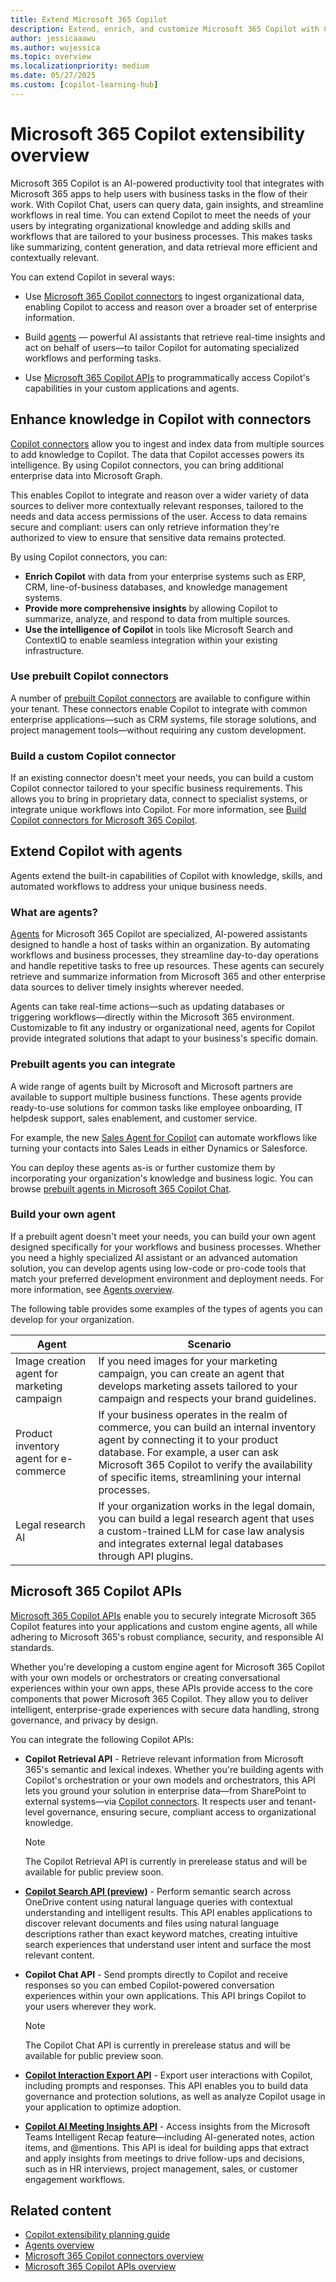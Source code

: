 ```yaml
---
title: Extend Microsoft 365 Copilot
description: Extend, enrich, and customize Microsoft 365 Copilot with Copilot connectors and agents.
author: jessicaaawu
ms.author: wujessica
ms.topic: overview
ms.localizationpriority: medium
ms.date: 05/27/2025
ms.custom: [copilot-learning-hub]
---
```


# Microsoft 365 Copilot extensibility overview

Microsoft 365 Copilot is an AI-powered productivity tool that integrates with Microsoft 365 apps to help users with business tasks in the flow of their work. With Copilot Chat, users can query data, gain insights, and streamline workflows in real time. You can extend Copilot to meet the needs of your users by integrating organizational knowledge and adding skills and workflows that are tailored to your business processes. This makes tasks like summarizing, content generation, and data retrieval more efficient and contextually relevant.

You can extend Copilot in several ways:

- Use [Microsoft 365 Copilot connectors](#enhance-knowledge-in-copilot-with-connectors) to ingest organizational data, enabling Copilot to access and reason over a broader set of enterprise information.

- Build [agents](#extend-copilot-with-agents) — powerful AI assistants that retrieve real-time insights and act on behalf of users—to tailor Copilot for automating specialized workflows and performing tasks.

- Use [Microsoft 365 Copilot APIs](#microsoft-365-copilot-apis) to programmatically access Copilot's capabilities in your custom applications and agents.

## Enhance knowledge in Copilot with connectors

[Copilot connectors](overview-copilot-connector.md) allow you to ingest and index data from multiple sources to add knowledge to Copilot. The data that Copilot accesses powers its intelligence. By using Copilot connectors, you can bring additional enterprise data into Microsoft Graph.

This enables Copilot to integrate and reason over a wider variety of data sources to deliver more contextually relevant responses, tailored to the needs and data access permissions of the user. Access to data remains secure and compliant: users can only retrieve information they're authorized to view to ensure that sensitive data remains protected.

By using Copilot connectors, you can:

- **Enrich Copilot** with data from your enterprise systems such as ERP, CRM, line-of-business databases, and knowledge management systems.
- **Provide more comprehensive insights** by allowing Copilot to summarize, analyze, and respond to data from multiple sources.
- **Use the intelligence of Copilot** in tools like Microsoft Search and ContextIQ to enable seamless integration within your existing infrastructure.

### Use prebuilt Copilot connectors

A number of [prebuilt Copilot connectors](/microsoftsearch/connectors-gallery) are available to configure within your tenant. These connectors enable Copilot to integrate with common enterprise applications—such as CRM systems, file storage solutions, and project management tools—without requiring any custom development.

### Build a custom Copilot connector

If an existing connector doesn't meet your needs, you can build a custom Copilot connector tailored to your specific business requirements. This allows you to bring in proprietary data, connect to specialist systems, or integrate unique workflows into Copilot. For more information, see [Build Copilot connectors for Microsoft 365 Copilot](/graph/connecting-external-content-build-quickstart?context=/microsoft-365-copilot/extensibility/context).

## Extend Copilot with agents

Agents extend the built-in capabilities of Copilot with knowledge, skills, and automated workflows to address your unique business needs.

### What are agents?

[Agents](agents-overview.md) for Microsoft 365 Copilot are specialized, AI-powered assistants designed to handle a host of tasks within an organization. By automating workflows and business processes, they streamline day-to-day operations and handle repetitive tasks to free up resources. These agents can securely retrieve and summarize information from Microsoft 365 and other enterprise data sources to deliver timely insights wherever needed.

Agents can take real-time actions—such as updating databases or triggering workflows—directly within the Microsoft 365 environment. Customizable to fit any industry or organizational need, agents for Copilot provide integrated solutions that adapt to your business's specific domain.

### Prebuilt agents you can integrate

A wide range of agents built by Microsoft and Microsoft partners are available to support multiple business functions. These agents provide ready-to-use solutions for common tasks like employee onboarding, IT helpdesk support, sales enablement, and customer service.

For example, the new [Sales Agent for Copilot](https://www.microsoft.com/microsoft-365/blog/2025/03/05/new-sales-agents-accessible-in-microsoft-365-copilot-help-teams-close-more-deals-faster/?msockid=3be55ff297446b3b1fdd4a4e93446d12) can automate workflows like turning your contacts into Sales Leads in either Dynamics or Salesforce.

You can deploy these agents as-is or further customize them by incorporating your organization's knowledge and business logic. You can browse [prebuilt agents in Microsoft 365 Copilot Chat](https://m365.cloud.microsoft/m365apps/f3a6e67f-850d-4dd9-960a-04c6638ded36/app:co:copilotplugins?source=copilotChat&fromCode=pwav2&redirectId=26FCE8716E9549689003C3D9B0893F92&auth=2).

### Build your own agent

If a prebuilt agent doesn't meet your needs, you can build your own agent designed specifically for your workflows and business processes. Whether you need a highly specialized AI assistant or an advanced automation solution, you can develop agents using low-code or pro-code tools that match your preferred development environment and deployment needs. For more information, see [Agents overview](agents-overview.md).

The following table provides some examples of the types of agents you can develop for your organization.

| **Agent**                          | **Scenario** |
|-----------------------------------|--------------|
| Image creation agent for marketing campaign | If you need images for your marketing campaign, you can create an agent that develops marketing assets tailored to your campaign and respects your brand guidelines. |
| Product inventory agent for e-commerce | If your business operates in the realm of commerce, you can build an internal inventory agent by connecting it to your product database. For example, a user can ask Microsoft 365 Copilot to verify the availability of specific items, streamlining your internal processes. |
| Legal research AI | If your organization works in the legal domain, you can build a legal research agent that uses a custom-trained LLM for case law analysis and integrates external legal databases through API plugins. |

## Microsoft 365 Copilot APIs

[Microsoft 365 Copilot APIs](copilot-apis-overview.md) enable you to securely integrate Microsoft 365 Copilot features into your applications and custom engine agents, all while adhering to Microsoft 365's robust compliance, security, and responsible AI standards.

Whether you're developing a custom engine agent for Microsoft 365 Copilot with your own models or orchestrators or creating conversational experiences within your own apps, these APIs provide access to the core components that power Microsoft 365 Copilot. They allow you to deliver intelligent, enterprise-grade experiences with secure data handling, strong governance, and privacy by design.

You can integrate the following Copilot APIs:

- **Copilot Retrieval API** - Retrieve relevant information from Microsoft 365's semantic and lexical indexes. Whether you're building agents with Copilot's orchestration or your own models and orchestrators, this API lets you ground your solution in enterprise data—from SharePoint to external systems—via [Copilot connectors](/microsoftsearch/connectors-overview). It respects user and tenant-level governance, ensuring secure, compliant access to organizational knowledge.

    > [!NOTE]
    > The Copilot Retrieval API is currently in prerelease status and will be available for public preview soon.

- **[Copilot Search API (preview)](api/ai-services/search/overview.md)** - Perform semantic search across OneDrive content using natural language queries with contextual understanding and intelligent results. This API enables applications to discover relevant documents and files using natural language descriptions rather than exact keyword matches, creating intuitive search experiences that understand user intent and surface the most relevant content.

- **Copilot Chat API** - Send prompts directly to Copilot and receive responses so you can embed Copilot-powered conversation experiences within your own applications. This API brings Copilot to your users wherever they work.

    > [!NOTE]
    > The Copilot Chat API is currently in prerelease status and will be available for public preview soon.

- **[Copilot Interaction Export API](/microsoftteams/export-teams-content)** - Export user interactions with Copilot, including prompts and responses. This API enables you to build data governance and protection solutions, as well as analyze Copilot usage in your application to optimize adoption.

- **[Copilot AI Meeting Insights API](/microsoftteams/platform/graph-api/meeting-transcripts/meeting-insights)** - Access insights from the Microsoft Teams Intelligent Recap feature—including AI-generated notes, action items, and @mentions. This API is ideal for building apps that extract and apply insights from meetings to drive follow-ups and decisions, such as in HR interviews, project management, sales, or customer engagement workflows.

## Related content

- [Copilot extensibility planning guide](planning-guide.md)
- [Agents overview](agents-overview.md)
- [Microsoft 365 Copilot connectors overview](overview-copilot-connector.md)
- [Microsoft 365 Copilot APIs overview](copilot-apis-overview.md)
